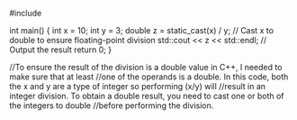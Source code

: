 #include <iostream>

int main() {
    int x = 10;
    int y = 3;
    double z = static_cast<double>(x) / y; // Cast x to double to ensure floating-point division
    std::cout << z << std::endl; // Output the result
    return 0;
}

//To ensure the result of the division is a double value in C++, I needed to make sure that at least 
//one of the operands is a double. In this code, both the x and y are a type of integer so performing (x/y) will 
//result in an integer division. To obtain a double result, you need to cast one or both of the integers to double 
//before performing the division.
